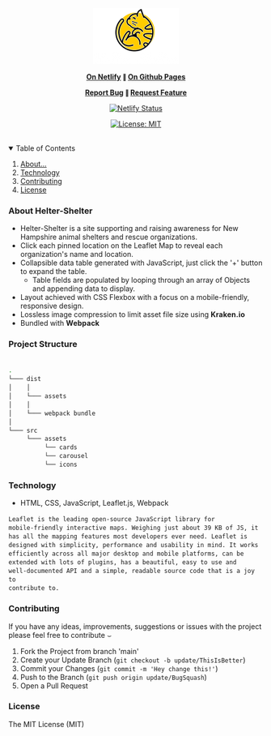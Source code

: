 <p align="center"> <img src="media/icons/readmeLogo.png" /> </p>

<p align="center" style="font-weight: bold">
  <a href="https://heltershelter.netlify.app">On Netlify</a>
  &#8741;
  <a href="https://soundwanders.github.io/helter-shelter">On Github Pages</a>
</p>

<p align="center" style="font-weight: bolder">
  <a href="https://github.com/soundwanders/helter-shelter/issues">Report Bug</a>
  &#8741;
  <a href="https://github.com/soundwanders/helter-shelter/issues">Request Feature</a>

  <div align="center"> 

  [![Netlify Status](https://api.netlify.com/api/v1/badges/7a2ca23b-0fe6-4a24-8fce-e52cd745c819/deploy-status)](https://app.netlify.com/sites/heltershelter/deploys)

  [![License: MIT](https://img.shields.io/badge/License-MIT-yellow.svg)](https://opensource.org/licenses/MIT)

  </div>
</p>
<br/>

<!-- TABLE OF CONTENTS -->
<details open="open">
  <summary>Table of Contents</summary>
  <ol>
    <li><a href="#about">About...</a></li>
    <li><a href="#technology">Technology</a></li>
    <li><a href="#contributing">Contributing</a></li>
    <li><a href="#license">License</a></li>
  </ol>
</details>

### About Helter-Shelter

- Helter-Shelter is a site supporting and raising awareness for New Hampshire animal shelters and rescue organizations.
- Click each pinned location on the Leaflet Map to reveal each organization's name and location.
- Collapsible data table generated with JavaScript, just click the '+' button to expand the table.
  - Table fields are populated by looping through an array of Objects and appending data to display.
- Layout achieved with CSS Flexbox with a focus on a mobile-friendly, responsive design.
- Lossless image compression to limit asset file size using <a href="https://kraken.io/web-interface" style="text-decoration: none; font-weight: bold; letter-spacing: 0.25px;" title="Link redirects to https://kraken.io">Kraken.io</a>
- Bundled with <a href="https://webpack.js.org/guides/getting-started/" style="text-decoration: none; font-weight: bold; letter-spacing: 0.25px;" title="Link redirects to https://webpack.js.org">Webpack</a>

### Project Structure

```bash

.
└─── dist
│    │
│    └─── assets
│    │    
│    └─── webpack bundle
│    
└─── src
     └─── assets
          └── cards
          └── carousel
          └── icons

```

### Technology
- HTML, CSS, JavaScript, Leaflet.js, Webpack

<code>Leaflet is the leading open-source JavaScript library for mobile-friendly interactive maps. 
Weighing just about 39 KB of JS, it has all the mapping features most developers ever need. 
Leaflet is designed with simplicity, performance and usability in mind. It works efficiently across 
all major desktop and mobile platforms, can be extended with lots of plugins, has a beautiful, easy to 
use and well-documented API and a simple, readable source code that is a joy to contribute to.</code>
<br/>

### Contributing
If you have any ideas, improvements, suggestions or issues with the project please feel free to contribute &smile;

1. Fork the Project from branch 'main'
2. Create your Update Branch (`git checkout -b update/ThisIsBetter`)
3. Commit your Changes (`git commit -m 'Hey change this!'`)
4. Push to the Branch (`git push origin update/BugSquash`)
5. Open a Pull Request

### License
<a href="https://mit-license.org/" rel="noopener noreferral" style="text-decoration: none;">The MIT License (MIT)</a>

